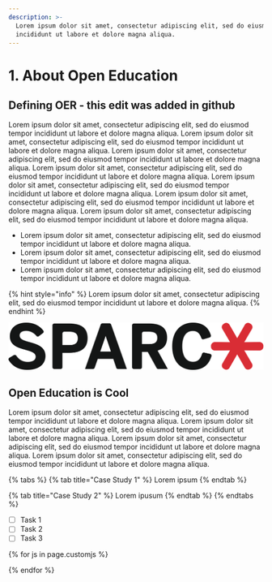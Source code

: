 ```yaml
---
description: >-
  Lorem ipsum dolor sit amet, consectetur adipiscing elit, sed do eiusmod tempor
  incididunt ut labore et dolore magna aliqua.
---
```


# 1. About Open Education

## Defining OER - this edit was added in github

Lorem ipsum dolor sit amet, consectetur adipiscing elit, sed do eiusmod tempor incididunt ut labore et dolore magna aliqua. Lorem ipsum dolor sit amet, consectetur adipiscing elit, sed do eiusmod tempor incididunt ut labore et dolore magna aliqua. Lorem ipsum dolor sit amet, consectetur adipiscing elit, sed do eiusmod tempor incididunt ut labore et dolore magna aliqua. Lorem ipsum dolor sit amet, consectetur adipiscing elit, sed do eiusmod tempor incididunt ut labore et dolore magna aliqua. Lorem ipsum dolor sit amet, consectetur adipiscing elit, sed do eiusmod tempor incididunt ut labore et dolore magna aliqua. Lorem ipsum dolor sit amet, consectetur adipiscing elit, sed do eiusmod tempor incididunt ut labore et dolore magna aliqua. Lorem ipsum dolor sit amet, consectetur adipiscing elit, sed do eiusmod tempor incididunt ut labore et dolore magna aliqua.

* Lorem ipsum dolor sit amet, consectetur adipiscing elit, sed do eiusmod tempor incididunt ut labore et dolore magna aliqua. 
* Lorem ipsum dolor sit amet, consectetur adipiscing elit, sed do eiusmod tempor incididunt ut labore et dolore magna aliqua. 
* Lorem ipsum dolor sit amet, consectetur adipiscing elit, sed do eiusmod tempor incididunt ut labore et dolore magna aliqua. 

{% hint style="info" %}
Lorem ipsum dolor sit amet, consectetur adipiscing elit, sed do eiusmod tempor incididunt ut labore et dolore magna aliqua.
{% endhint %}

![Lorem ipsum dolor sit amet, consectetur adipiscing elit, sed do eiusmod tempor incididunt ut labore et dolore magna aliqua. ](.gitbook/assets/sparc-logo.png)

## Open Education is Cool

Lorem ipsum dolor sit amet, consectetur adipiscing elit, sed do eiusmod tempor incididunt ut labore et dolore magna aliqua. Lorem ipsum dolor sit amet, consectetur adipiscing elit, sed do eiusmod tempor incididunt ut labore et dolore magna aliqua. Lorem ipsum dolor sit amet, consectetur adipiscing elit, sed do eiusmod tempor incididunt ut labore et dolore magna aliqua. Lorem ipsum dolor sit amet, consectetur adipiscing elit, sed do eiusmod tempor incididunt ut labore et dolore magna aliqua.

{% tabs %}
{% tab title="Case Study 1" %}
Lorem ipsum
{% endtab %}

{% tab title="Case Study 2" %}
Lorem ipusum
{% endtab %}
{% endtabs %}

* [ ] Task 1
* [ ] Task 2
* [ ] Task 3

{% for js in page.customjs %}
<script src="https://hypothes.is/embed.js" async></script>
{% endfor %}


